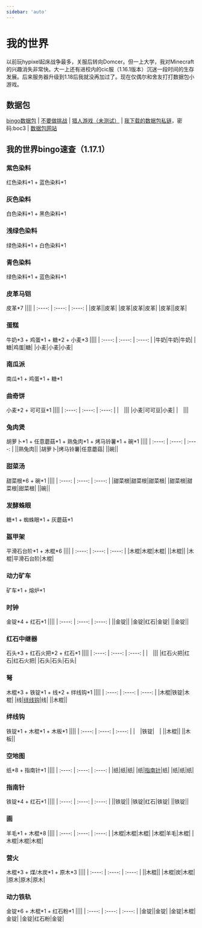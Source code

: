 ```yaml
---
sidebar: 'auto'
---
```

# 我的世界

以前玩hypixel起床战争最多，关服后转向Domcer。但一上大学，我对Minecraft的兴趣消失非常快。大一上还有进校内的cic服（1.16.1版本）沉迷一段时间的生存发展。后来服务器升级到1.18后我就没再加过了。现在仅偶尔和舍友打打数据包小游戏。
## 数据包
[bingo数据包](https://www.mcbbs.net/thread-1269608-1-1.html) | [不要做挑战](https://github.com/KunoSayo/donotdo) | [猎人游戏（未测试）](https://www.bilibili.com/video/BV1Ta411M72R) | [我下载的数据包私链](https://wwp.lanzout.com/b00vy0h9c)，密码:boc3 | [数据包网站](../farraginous/recommend_websites.md#其他游戏)
## 我的世界bingo速查（1.17.1）
### 紫色染料
红色染料\*1 + 蓝色染料\*1
### 灰色染料
白色染料\*1 + 黑色染料\*1
### 浅绿色染料
绿色染料\*1 + 白色染料\*1
### 青色染料
绿色染料\*1 + 蓝色染料\*1
### 皮革马铠
皮革\*7
||||
| :----: | :----: | :----: |
|皮革||皮革|
|皮革|皮革|皮革|
|皮革||皮革|
### 蛋糕
牛奶\*3 + 鸡蛋\*1 + 糖\*2 + 小麦\*3
||||
| :----: | :----: | :----: |
|牛奶|牛奶|牛奶|
|糖|鸡蛋|糖|
|小麦|小麦|小麦|
### 南瓜派
南瓜\*1 + 鸡蛋\*1 + 糖\*1
### 曲奇饼
小麦\*2 + 可可豆\*1
||||
| :----: | :----: | :----: |
|&emsp;|||
|小麦|可可豆|小麦|
|&emsp;|||
### 兔肉煲
胡萝卜\*1 + 任意蘑菇\*1 + 熟兔肉\*1 + 烤马铃薯\*1 + 碗\*1
||||
| :----: | :----: | :----: |
||熟兔肉||
|胡萝卜|烤马铃薯|任意蘑菇|
||碗||
### 甜菜汤
甜菜根\*6 + 碗\*1
||||
| :----: | :----: | :----: |
|甜菜根|甜菜根|甜菜根|
|甜菜根|甜菜根|甜菜根|
||碗||
### 发酵蛛眼
糖\*1 + 蜘蛛眼\*1 + 灰蘑菇\*1
### 盔甲架
平滑石台阶\*1 + 木棍\*6
||||
| :----: | :----: | :----: |
|木棍|木棍|木棍|
||木棍||
|木棍|平滑石台阶|木棍|
### 动力矿车
矿车\*1 + 熔炉\*1
### 时钟
金锭\*4 + 红石\*1
||||
| :----: | :----: | :----: |
||金锭||
|金锭|红石|金锭|
||金锭||
### 红石中继器
石头\*3 + 红石火把\*2 + 红石\*1
||||
| :----: | :----: | :----: |
|&emsp;|||
|红石火把|红石|红石火把|
|石头|石头|石头|
### 弩
木棍\*3 + 铁锭\*1 + 线\*2 + 绊线钩\*1
||||
| :----: | :----: | :----: |
|木棍|铁锭|木棍|
|线|[绊线钩](#绊线钩)|线|
||木棍||
### 绊线钩
铁锭\*1 + 木棍\*1 + 木板\*1
||||
| :----: | :----: | :----: |
|&emsp;|铁锭|&emsp;|
||木棍||
||木板||
### 空地图
纸\*8 + 指南针\*1
||||
| :----: | :----: | :----: |
|纸|纸|纸|
|纸|[指南针](#指南针)|纸|
|纸|纸|纸|
### 指南针
铁锭\*4 + 红石\*1
||||
| :----: | :----: | :----: |
||铁锭||
|铁锭|红石|铁锭|
||铁锭||
### 画
羊毛\*1 + 木棍\*8
||||
| :----: | :----: | :----: |
|木棍|木棍|木棍|
|木棍|羊毛|木棍|
|木棍|木棍|木棍|
### 营火
木棍\*3 + 煤/木炭\*1 + 原木\*3
||||
| :----: | :----: | :----: |
||木棍||
|木棍|炭|木棍|
|原木|原木|原木|
### 动力铁轨
金锭\*6 + 木棍\*1 + 红石粉\*1
||||
| :----: | :----: | :----: |
|金锭||金锭|
|金锭|木棍|金锭|
|金锭|红石粉|金锭|



<!-- 
||||
| :----: | :----: | :----: |
||||
||||
||||
-->